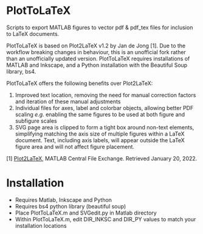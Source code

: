# PlotToLaTeX
Scripts to export MATLAB figures to vector pdf &amp; pdf_tex files for inclusion to LaTeX documents.

PlotToLaTeX is based on Plot2LaTeX v1.2 by Jan de Jong [1]. Due to the workflow breaking changes in behaviour, this is an unofficial fork rather than an unofficially updated version. PlotToLaTeX requires installations of MATLAB and Inkscape, and a Python installation with the Beautiful Soup library, bs4.

PlotToLaTeX offers the following benefits over Plot2LaTeX:
1. Improved text location, removing the need for manual correction factors and iteration of these manual adjustments
2. Individual files for axes, label and colorbar objects, allowing better PDF scaling _e.g._ enabling the same figures to be used at both figure and subfigure scales
3. SVG page area is clipped to form a tight box around non-text elements, simplifying matching the axis size of multiple figures within a LaTeX document. Text, including axis labels, will appear outside the LaTeX figure area and will not affect figure placement.

[1] [Plot2LaTeX](https://www.mathworks.com/matlabcentral/fileexchange/52700-plot2latex), MATLAB Central File Exchange. Retrieved January 20, 2022.

# Installation
- Requires Matlab, Inkscape and Python
- Requires bs4 python library (beautiful soup)
- Place PlotToLaTeX.m and SVGedit.py in Matlab directory
- Within PlotToLaTeX.m, edit DIR_INKSC and DIR_PY values to match your installation locations
